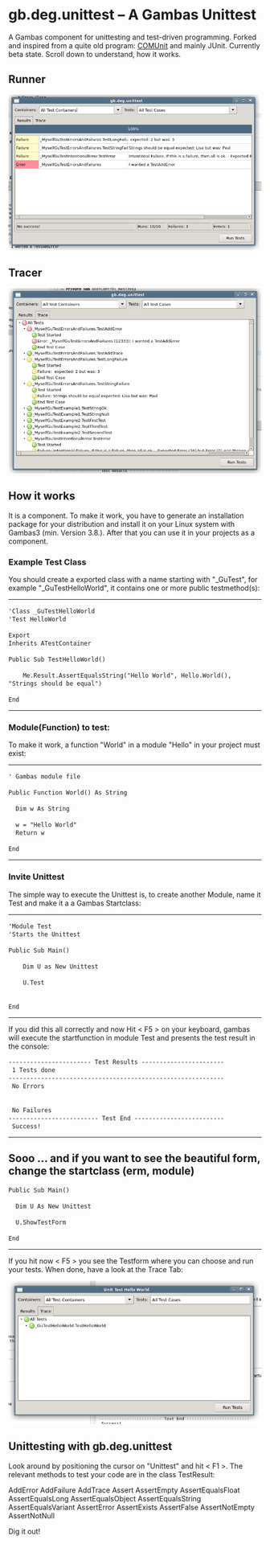 # gb.deg.unittest – A Gambas Unittest

A Gambas component for unittesting and test-driven programming. Forked and inspired from a quite old program: [COMUnit](http://comunit.sourceforge.net) and mainly JUnit. Currently beta state. Scroll down to understand, how it works.

## Runner

![Unittest Runner](runner-screen.png)

## Tracer

![Unittest Tracer](tracer-screen.png)


## How it works

It is a component. To make it work, you have to generate an installation package for your distribution and install it on your Linux system with Gambas3 (min. Version 3.8.). After that you can use it in your projects as a component.

### Example Test Class

You should create a exported class with a name starting with "_GuTest", for example "_GuTestHelloWorld", it contains one or more public testmethod(s):

----

    'Class _GuTestHelloWorld
    'Test HelloWorld
    
    Export
    Inherits ATestContainer
    
    Public Sub TestHelloWorld()
    
        Me.Result.AssertEqualsString("Hello World", Hello.World(), "Strings should be equal")
    
    End
----

### Module(Function) to test:

To make it work, a function "World" in a module "Hello" in your project must exist:

----

    ' Gambas module file
    
    Public Function World() As String
    
      Dim w As String
    
      w = "Hello World"
      Return w
    
    End
    
----

### Invite Unittest

The simple way to execute the Unittest is, to create another Module, name it Test and make it a a Gambas Startclass:

----

    'Module Test
    'Starts the Unittest
    
    Public Sub Main()
        
        Dim U as New Unittest
        
        U.Test
        
    
    End

----

If you did this all correctly and now Hit < F5 > on your keyboard, gambas will execute the  startfunction in module Test and presents the test result in the console:

    ----------------------- Test Results ----------------------- 
     1 Tests done
    ------------------------------------------------------------ 
     No Errors
    
    
     No Failures
    ------------------------- Test End -------------------------
     Success!
    
----

Sooo ... and if you want to see the beautiful form, change the startclass (erm, module)
----
    Public Sub Main()
    
      Dim U As New Unittest
    
      U.ShowTestForm
    
    End
----

If you hit now < F5 > you see the Testform where you can choose and run your tests. When done, have a look at the Trace Tab:


![Unittest Tracer](trace-helloworld.png)

## Unittesting with gb.deg.unittest

Look around by positioning the cursor on "Unittest" and hit < F1 >. The relevant methods to test your code are in the class TestResult:

AddError AddFailure AddTrace Assert AssertEmpty AssertEqualsFloat AssertEqualsLong AssertEqualsObject AssertEqualsString AssertEqualsVariant AssertError AssertExists AssertFalse AssertNotEmpty AssertNotNull

Dig it out!






